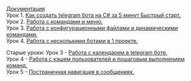 [Документация](https://prethink.gitbook.io/prtelegrambot)    
Урок 1. [Как создать telegram бота на C# за 5 минут  Быстрый старт.](https://youtu.be/9orn55CWXXw)      
Урок 2. [Работа с командами и меню.](https://youtu.be/WF4KOCx_RB4)      
Урок 3. [Работа с конфигурационными файлами и динамическими командами.](https://youtu.be/eebEUvEOaho)      
Урок 4. [Работа с несколькими ботами в 1 проекте.](https://youtu.be/eebEUvEOaho)      


Старые уроки:
Урок 3 - [Работа с календарем в telegram боте.](https://youtu.be/3QbR1rpzNNY)      
Урок 4 - [Работа с кэшем пользователей и пошаговым выполнением команд.](https://youtu.be/xqX67ptLiQ4)       
Урок 5 - [Постраничная навигация в сообщениях.](https://youtu.be/dCiUbCqEJwc)       
